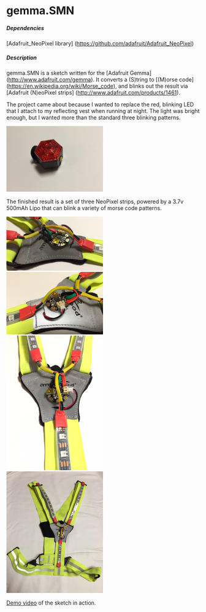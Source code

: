 # gemma.SMN

##### Dependencies

[Adafruit_NeoPixel library] (https://github.com/adafruit/Adafruit_NeoPixel)

##### Description

gemma.SMN is a sketch written for the [Adafruit Gemma] (http://www.adafruit.com/gemma).  It converts a (S)tring to [(M)orse code] (https://en.wikipedia.org/wiki/Morse_code), and blinks out the result via [Adafruit (N)eoPixel strips] (http://www.adafruit.com/products/1461).

The project came about because I wanted to replace the red, blinking LED that I attach to my reflecting vest when running at night.  The light was bright enough, but I wanted more than the standard three blinking patterns.

<img src="https://github.com/klinstifen/gemma.SMN/blob/master/images/IMG_0004.jpg" width="50%" height="50%">

The finished result is a set of three NeoPixel strips, powered by a 3.7v 500mAh Lipo that can blink a variety of morse code patterns.  

<img src="https://github.com/klinstifen/gemma.SMN/blob/master/images/IMG_0001.jpg" width="50%" height="50%">
<img src="https://github.com/klinstifen/gemma.SMN/blob/master/images/IMG_0002.jpg" width="50%" height="50%">
<img src="https://github.com/klinstifen/gemma.SMN/blob/master/images/IMG_0003.jpg" width="50%" height="50%">
<img src="https://github.com/klinstifen/gemma.SMN/blob/master/images/IMG_0005.jpg" width="50%" height="50%">

[Demo video](https://youtu.be/Xvr2BQ920dc) of the sketch in action.

